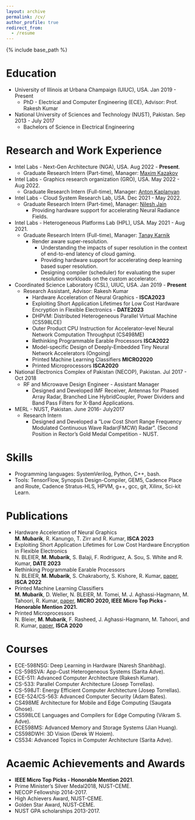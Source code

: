 ```yaml
---
layout: archive
permalink: /cv/
author_profile: true
redirect_from:
  - /resume
---
```


{% include base_path %}

Education
======
* University of Illinois at Urbana Champaign (UIUC), USA. Jan 2019 - Present 
  * PhD - Electrical and Computer Engineering (ECE), Advisor: Prof.  Rakesh Kumar
* National University of Sciences and Technology (NUST), Pakistan. Sep 2013 - July 2017 
  * Bachelors of Science in Electrical Engineering

Research and Work Experience
======
* Intel Labs - Next-Gen Architecture (NGA), USA. Aug 2022 - **Present**. 
  * Graduate Research Intern (Part-time), Manager: [Maxim Kazakov](https://www.linkedin.com/in/max-kazakov-3725552/)
* Intel Labs - Graphics research organization (GRO), USA. May 2022 - Aug 2022. 
  * Graduate Research Intern (Full-time), Manager: [Anton Kaplanyan](http://kaplanyan.com/)
* Intel Labs - Cloud System Research Lab, USA. Dec 2021 - May 2022. 
  * Graduate Research Intern (Part-time), Manager: [Nilesh Jain](https://www.intel.com/content/www/us/en/research/researchers/nilesh-jain.html)
    * Providing hardware support for accelerating Neural Radiance Fields.
* Intel Labs - Heterogeneous Platforms Lab (HPL), USA. May 2021 - Aug 2021. 
  * Graduate Research Intern (Full-time), Manager: [Tanay Karnik](https://www.intel.com/content/www/us/en/research/researchers/tanay-karnik.html)
    * Render aware super-resolution. 
      * Understanding the impacts of super resolution in the context of end-to-end latency of cloud gaming.
      * Providing hardware support for accelerating deep learning based super resolution.
      * Designing compiler (scheduler) for evaluating the super resolution workloads on the custom accelerator. 
* Coordinated Science Laboratory (CSL), UIUC, USA. Jan 2019 - **Present**
  * Research Assistant, Advisor: Rakesh Kumar
    * Hardware Acceleration of Neural Graphics - **ISCA2023** 
    * Exploiting Short Application Lifetimes for Low Cost Hardware Encryption in Flexible Electronics - **DATE2023**
    * DHPVM: Distributed Heterogeneous Parallel Virtual Machine (CS598LCE)
    * Outer Product CPU Instruction for Accelerator-level Neural Network Computation Throughput (CS498ME)
    * Rethinking Programmable Earable Processors **ISCA2022**
    * Model-specific Design of Deeply-Embedded Tiny Neural Network Accelerators (Ongoing)
    * Printed Machine Learning Classifiers **MICRO2020**
    * Printed Microprocessors **ISCA2020**
* National Electronics Complex of Pakistan (NECOP), Pakistan. Jul 2017 - Oct 2018
  * RF and Microwave Design Engineer - Assistant Manager
    * Designed and Developed IMF Receiver, Antennas for Phased Array Radar, Branched Line HybridCoupler, Power Dividers and Band Pass Filters for X-Band Applications.
* MERL - NUST, Pakistan. June 2016- July2017
  * Research Intern 
    * Designed and Developed a ”Low Cost Short Range Frequency Modulated Continuous Wave Radar(FMCW) Radar”.  (Second Position in Rector’s Gold Medal Competition - NUST.

  
Skills
======
* Programming languages: SystemVerilog, Python, C++, bash.
* Tools: TensorFlow, Synopsis Design-Compiler, GEM5, Cadence Place and Route, Cadence Stratus-HLS, HPVM, g++, gcc, git, Xilinx, Sci-kit Learn. 

Publications
======
* Hardware Acceleration of Neural Graphics <br /> 
**M. Mubarik**, R. Kanungo, T. Zirr and R. Kumar, **ISCA 2023**
* Exploiting Short Application Lifetimes for Low Cost Hardware Encryption in Flexible Electronics <br /> 
N. BLEIER, **M. Mubarik**, S. Balaji, F. Rodriguez, A. Sou, S. White and R. Kumar, **DATE 2023**
* Rethinking Programmable Earable Processors <br /> 
N. BLEIER, **M. Mubarik**, S. Chakraborty, S. Kishore, R. Kumar, [paper](https://dl.acm.org/doi/abs/10.1145/3470496.3527396), **ISCA 2022**
* Printed Machine Learning Classifiers <br /> 
**M. Mubarik**, D. Weller, N. BLEIER, M. Tomei, M. J. Aghassi-Hagmann, M. Tahoori, R. Kumar, [paper](https://ieeexplore.ieee.org/abstract/document/9251954), **MICRO 2020, IEEE Micro Top Picks - Honorable Mention 2021.**
* Printed Microprocessors <br />
N. Bleier, **M. Mubarik**, F. Rasheed, J. Aghassi-Hagmann, M. Tahoori, and R. Kumar, [paper](https://ieeexplore.ieee.org/abstract/document/9138931), **ISCA 2020** 

Courses
======
* ECE-598NSG: Deep Learning in Hardware (Naresh Shanbhag).
* CS-598SVA: App-Cust Heterogeneous Systems (Sarita Adve).
* ECE-511:  Advanced Computer Architecture (Rakesh Kumar).
* CS-533:  Parallel Computer Architecture (Josep Torrellas).
* CS-598JT: Energy Efficient Computer Architecture (Josep Torrellas).
* ECE-524/CS-563:  Advanced Computer Security (Adam Bates).
* CS498ME Architecture for Mobile and Edge Computing (Saugata Ghose).
* CS598LCE Languages and Compilers for Edge Computing (Vikram S. Adve).
* ECE598MS: Advanced Memory and Storage Systems (Jian Huang).
* CS598DWH: 3D Vision (Derek W Hoiem).
* CS534: Advanced Topics in Computer Architecture (Sarita Adve).

Acaemic Achievements and Awards
======
* **IEEE Micro Top Picks - Honorable Mention 2021**.
* Prime Minister’s Silver Medal2018, NUST-CEME.
* NECOP Fellowship 2014-2017.
* High Achievers Award, NUST-CEME.
* Golden Star Award, NUST-CEME.
* NUST GPA scholarships 2013-2017.
